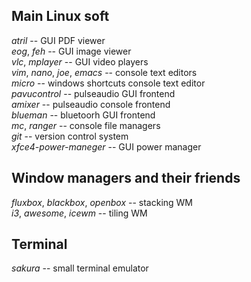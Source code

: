 ## Main Linux soft
*atril* -- GUI PDF viewer  
*eog*, *feh* -- GUI image viewer  
*vlc*, *mplayer* -- GUI video players  
*vim*, *nano*, *joe*, *emacs* -- console text editors  
*micro* -- windows shortcuts console text editor  
*pavucontrol* -- pulseaudio GUI frontend  
*amixer* -- pulseaudio console frontend  
*blueman* -- bluetoorh GUI frontend  
*mc*, *ranger* -- console file managers  
*git* -- version control system  
*xfce4-power-maneger* -- GUI power manager  

## Window managers and their friends
*fluxbox*, *blackbox*, *openbox* -- stacking WM  
*i3*, *awesome*, *icewm* -- tiling WM  

## Terminal
*sakura* -- small terminal emulator  

